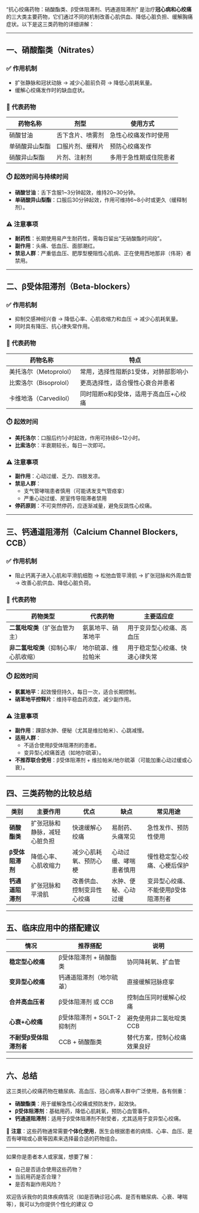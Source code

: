 “抗心绞痛药物：硝酸酯类、β受体阻滞剂、钙通道阻滞剂” 是治疗**冠心病和心绞痛**的三大类主要药物，它们通过不同的机制改善心肌供血、降低心脏负担、缓解胸痛症状。以下是这三类药物的详细讲解：

---

## 一、硝酸酯类（Nitrates）

### ✅ **作用机制**
- 扩张静脉和冠状动脉 → 减少心脏前负荷 → 降低心肌耗氧量。
- 缓解心绞痛发作时的缺血症状。

### 🧪 **代表药物**
| 药物名称 | 剂型 | 使用方式 |
|----------|------|-----------|
| 硝酸甘油 | 舌下含片、喷雾剂 | 急性心绞痛发作时使用 |
| 单硝酸异山梨酯 | 口服片剂、缓释片 | 预防心绞痛发作 |
| 硝酸异山梨酯 | 片剂、注射剂 | 多用于急性期或住院患者 |

### ⏱️ **起效时间与持续时间**
- **硝酸甘油**：舌下含服1~3分钟起效，维持20~30分钟。
- **单硝酸异山梨酯**：口服后30分钟起效，作用可维持6~8小时或更久（缓释制剂）。

### ⚠️ **注意事项**
- **耐药性**：长期使用易产生耐药性，需每日留出“无硝酸酯时间段”。
- **副作用**：头痛、低血压、面部潮红。
- **禁忌人群**：严重低血压、肥厚型梗阻性心肌病、正在使用西地那非（伟哥）者禁用。

---

## 二、β受体阻滞剂（Beta-blockers）

### ✅ **作用机制**
- 抑制交感神经兴奋 → 降低心率、心肌收缩力和血压 → 减少心肌耗氧量。
- 同时具有降压、抗心律失常作用。

### 🧪 **代表药物**
| 药物名称 | 特点 |
|----------|------|
| 美托洛尔（Metoprolol） | 常用，选择性阻断β1受体，对肺部影响小 |
| 比索洛尔（Bisoprolol） | 更高选择性，适合慢性心衰合并患者 |
| 卡维地洛（Carvedilol） | 同时阻断α和β受体，适用于高血压+心绞痛 |

### ⏱️ **起效时间**
- **美托洛尔**：口服后约1小时起效，作用可持续6~12小时。
- **比索洛尔**：半衰期较长，每日一次即可。

### ⚠️ **注意事项**
- **副作用**：心动过缓、乏力、四肢发凉。
- **禁忌人群**：
  - 支气管哮喘患者慎用（可能诱发支气管痉挛）
  - 严重心动过缓、房室传导阻滞者禁用
- **停药原则**：不可突然停药，应逐渐减量，避免反跳性心绞痛。

---

## 三、钙通道阻滞剂（Calcium Channel Blockers, CCB）

### ✅ **作用机制**
- 阻止钙离子进入心肌和平滑肌细胞 → 松弛血管平滑肌 → 扩张冠脉和外周血管 → 改善心肌供血、降低心脏负荷。

### 🧪 **代表药物**
| 药物类型 | 代表药物 | 主要适应症 |
|----------|------------|------------------|
| **二氢吡啶类**（扩张血管为主） | 氨氯地平、硝苯地平 | 用于变异型心绞痛、高血压 |
| **非二氢吡啶类**（抑制心率/心肌收缩） | 地尔硫䓬、维拉帕米 | 用于稳定型心绞痛、快速心律失常 |

### ⏱️ **起效时间**
- **氨氯地平**：起效慢但持久，每日一次，适合长期控制。
- **硝苯地平控释片**：维持平稳血药浓度，减少副作用。

### ⚠️ **注意事项**
- **副作用**：踝部水肿、便秘（尤其是维拉帕米）、心跳减慢。
- **适用人群**：
  - 不适合使用β受体阻滞剂的患者。
  - 变异型心绞痛首选（如地尔硫䓬）。
- **不推荐联合使用**：β受体阻滞剂 + 维拉帕米/地尔硫䓬（可能加重心动过缓或心衰）。

---

## 四、三类药物的比较总结

| 类别         | 主要作用           | 优点            | 缺点          | 常见用途               |
| ---------- | -------------- | ------------- | ----------- | ------------------ |
| **硝酸酯类**   | 扩张冠脉和静脉，减轻心脏负担 | 快速缓解心绞痛       | 易耐药、头痛常见    | 急性发作、预防性使用         |
| **β受体阻滞剂** | 降低心率、心肌收缩力     | 减少心肌耗氧、预防心梗   | 心动过缓、哮喘患者慎用 | 慢性稳定型心绞痛、心梗后保护     |
| **钙通道阻滞剂** | 扩张冠脉和平滑肌       | 改善供血、控制变异性心绞痛 | 水肿、便秘、心动过缓  | 变异型心绞痛、不能使用β受体阻滞剂者 |

---

## 五、临床应用中的搭配建议

| 情况 | 推荐搭配 | 说明 |
|------|------------|--------|
| **稳定型心绞痛** | β受体阻滞剂 + 硝酸酯类 | 协同降耗氧、扩血管 |
| **变异型心绞痛** | 钙通道阻滞剂（地尔硫䓬） | 直接缓解冠脉痉挛 |
| **合并高血压者** | β受体阻滞剂 或 CCB | 控制血压同时缓解心绞痛 |
| **心衰+心绞痛** | β受体阻滞剂 + SGLT-2抑制剂 | 避免使用非二氢吡啶类CCB |
| **不耐受β受体阻滞剂者** | CCB + 硝酸酯类 | 替代方案，控制心绞痛效果良好 |

---

## 六、总结

这三类抗心绞痛药物在糖尿病、高血压、冠心病等人群中广泛使用，各有侧重：

- **硝酸酯类**：用于缓解急性心绞痛或预防发作，起效快。
- **β受体阻滞剂**：基础用药，降低心肌耗氧，预防心血管事件。
- **钙通道阻滞剂**：适用于β受体阻滞剂不耐受者，尤其适用于变异型心绞痛。

📌 **注意**：这些药物通常需要**个体化使用**，医生会根据患者的病情、心率、血压、是否有哮喘或心衰等因素来选择最合适的药物组合。

---

如果你是患者本人或家属，想要了解：
- 自己是否适合使用这些药物？
- 当前用药是否合理？
- 是否有副作用风险？

欢迎告诉我你的具体疾病情况（如是否确诊冠心病、是否有糖尿病、心衰、哮喘等），我可以为你提供个性化的建议 😊